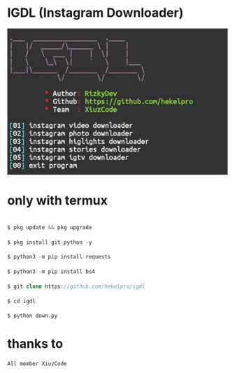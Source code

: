 # IGDL (Instagram Downloader)

![ss](https://github.com/hekelpro/igdl/blob/main/screen.jpg)

# only with termux

```php

$ pkg update && pkg upgrade

$ pkg install git python -y

$ python3 -m pip install requests

$ python3 -m pip install bs4

$ git clone https://github.com/hekelpro/igdl

$ cd igdl

$ python down.py

```

# thanks to

```All member XiuzCode```
